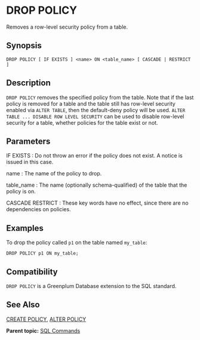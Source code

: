 # DROP POLICY

Removes a row-level security policy from a table.

## Synopsis

``` {#sql_command_synopsis}
DROP POLICY [ IF EXISTS ] <name> ON <table_name> [ CASCADE | RESTRICT ]
```

## Description

`DROP POLICY` removes the specified policy from the table. Note that if the last policy is removed for a table and the table still has row-level security enabled via `ALTER TABLE`, then the default-deny policy will be used. `ALTER TABLE ... DISABLE ROW LEVEL SECURITY` can be used to disable row-level security for a table, whether policies for the table exist or not.

## Parameters

IF EXISTS
:   Do not throw an error if the policy does not exist. A notice is issued in this case.

name
:   The name of the policy to drop.

table\_name
:   The name \(optionally schema-qualified\) of the table that the policy is on.

CASCADE
RESTRICT
:   These key words have no effect, since there are no dependencies on policies.

## Examples

To drop the policy called `p1` on the table named `my_table`:

```
DROP POLICY p1 ON my_table;
```

## Compatibility

`DROP POLICY` is a Greenplum Database extension to the SQL standard.

## See Also

[CREATE POLICY](CREATE_POLICY.html), [ALTER POLICY](ALTER_POLICY.html)

**Parent topic:** [SQL Commands](../sql_commands/sql_ref.html)

